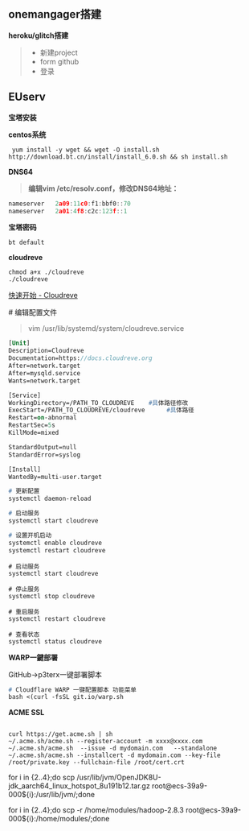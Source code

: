 ## onemangager搭建

**heroku/glitch搭建**

> - 新建project
> - form github
> - 登录

## EUserv

**宝塔安装**

**centos系统**

``` 
 yum install -y wget && wget -O install.sh http://download.bt.cn/install/install_6.0.sh && sh install.sh
```

**DNS64**

>  **编辑vim /etc/resolv.conf，修改DNS64地址：**

``` c
nameserver   2a09:11c0:f1:bbf0::70
nameserver   2a01:4f8:c2c:123f::1
```

**宝塔密码**

``` http://[2a02:180:6:1::3e93]:8888/d055720a
bt default
```

**cloudreve**

```
chmod a+x ./cloudreve
./cloudreve
```

[快速开始 - Cloudreve](https://docs.cloudreve.org/getting-started/install)

\# 编辑配置文件 

> vim /usr/lib/systemd/system/cloudreve.service

```p
[Unit]
Description=Cloudreve
Documentation=https://docs.cloudreve.org 
After=network.target
After=mysqld.service
Wants=network.target

[Service]
WorkingDirectory=/PATH_TO_CLOUDREVE    #具体路径修改
ExecStart=/PATH_TO_CLOUDREVE/cloudreve		#具体路径
Restart=on-abnormal
RestartSec=5s
KillMode=mixed

StandardOutput=null
StandardError=syslog

[Install]
WantedBy=multi-user.target
```

```p
# 更新配置
systemctl daemon-reload

# 启动服务
systemctl start cloudreve

# 设置开机启动
systemctl enable cloudreve
systemctl restart cloudreve
```

```
# 启动服务
systemctl start cloudreve

# 停止服务
systemctl stop cloudreve

# 重启服务
systemctl restart cloudreve

# 查看状态
systemctl status cloudreve
```



**WARP一鍵部署**

GitHub->p3terx一键部署脚本

```p
# Cloudflare WARP 一键配置脚本 功能菜单 
bash <(curl -fsSL git.io/warp.sh
```

**ACME SSL**

``` 

```

``` 
curl https://get.acme.sh | sh
~/.acme.sh/acme.sh --register-account -m xxxx@xxxx.com
~/.acme.sh/acme.sh  --issue -d mydomain.com   --standalone
~/.acme.sh/acme.sh --installcert -d mydomain.com --key-file /root/private.key --fullchain-file /root/cert.crt
```



for i in {2..4};do scp /usr/lib/jvm/OpenJDK8U-jdk_aarch64_linux_hotspot_8u191b12.tar.gz root@ecs-39a9-000${i}:/usr/lib/jvm/;done

for i in {2..4};do scp -r /home/modules/hadoop-2.8.3 root@ecs-39a9-000${i}:/home/modules/;done

